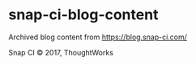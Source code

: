 # snap-ci-blog-content
Archived blog content from https://blog.snap-ci.com/

Snap CI © 2017, ThoughtWorks
